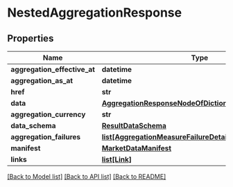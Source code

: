 # NestedAggregationResponse

## Properties
Name | Type | Description | Notes
------------ | ------------- | ------------- | -------------
**aggregation_effective_at** | **datetime** |  | [optional] 
**aggregation_as_at** | **datetime** |  | [optional] 
**href** | **str** |  | [optional] 
**data** | [**AggregationResponseNodeOfDictionaryOfStringToObject**](AggregationResponseNodeOfDictionaryOfStringToObject.md) |  | [optional] 
**aggregation_currency** | **str** |  | [optional] 
**data_schema** | [**ResultDataSchema**](ResultDataSchema.md) |  | [optional] 
**aggregation_failures** | [**list[AggregationMeasureFailureDetail]**](AggregationMeasureFailureDetail.md) |  | [optional] 
**manifest** | [**MarketDataManifest**](MarketDataManifest.md) |  | [optional] 
**links** | [**list[Link]**](Link.md) |  | [optional] 

[[Back to Model list]](../README.md#documentation-for-models) [[Back to API list]](../README.md#documentation-for-api-endpoints) [[Back to README]](../README.md)


